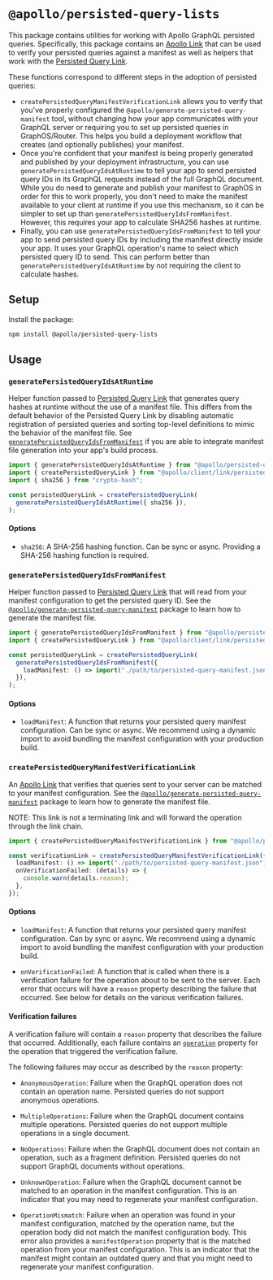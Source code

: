# `@apollo/persisted-query-lists`

This package contains utilities for working with Apollo GraphQL persisted
queries. Specifically, this package contains an [Apollo Link](https://www.apollographql.com/docs/react/api/link/introduction)
that can be used to verify your persisted queries against a manifest as well as
helpers that work with the [Persisted Query Link](https://www.apollographql.com/docs/react/api/link/persisted-queries).

These functions correspond to different steps in the adoption of persisted queries:

- `createPersistedQueryManifestVerificationLink` allows you to verify that you've properly configured the `@apollo/generate-persisted-query-manifest` tool, without changing how your app communicates with your GraphQL server or requiring you to set up persisted queries in GraphOS/Router. This helps you build a deployment workflow that creates (and optionally publishes) your manifest.
- Once you're confident that your manifest is being properly generated and published by your deployment infrastructure, you can use `generatePersistedQueryIdsAtRuntime` to tell your app to send persisted query IDs in its GraphQL requests instead of the full GraphQL document. While you do need to generate and publish your manifest to GraphOS in order for this to work properly, you don't need to make the manifest available to your client at runtime if you use this mechanism, so it can be simpler to set up than `generatePersistedQueryIdsFromManifest`. However, this requires your app to calculate SHA256 hashes at runtime.
- Finally, you can use `generatePersistedQueryIdsFromManifest` to tell your app to send persisted query IDs by including the manifest directly inside your app. It uses your GraphQL operation's name to select which persisted query ID to send. This can perform better than `generatePersistedQueryIdsAtRuntime` by not requiring the client to calculate hashes.

## Setup

Install the package:

```sh
npm install @apollo/persisted-query-lists
```

## Usage

### `generatePersistedQueryIdsAtRuntime`

Helper function passed to [Persisted Query Link](https://www.apollographql.com/docs/react/api/link/persisted-queries)
that generates query hashes at runtime without the use of a manifest file. This
differs from the default behavior of the Persisted Query Link by disabling
automatic registration of persisted queries and sorting top-level definitions
to mimic the behavior of the manifest file. See [`generatePersistedQueryIdsFromManifest`](#generatepersistedqueryidsfrommanifest)
if you are able to integrate manifest file generation into your app's build process.

```ts
import { generatePersistedQueryIdsAtRuntime } from "@apollo/persisted-query-lists";
import { createPersistedQueryLink } from "@apollo/client/link/persisted-queries";
import { sha256 } from "crypto-hash";

const persistedQueryLink = createPersistedQueryLink(
  generatePersistedQueryIdsAtRuntime({ sha256 }),
);
```

#### Options

- `sha256`: A SHA-256 hashing function. Can be sync or async. Providing a SHA-256
  hashing function is required.

### `generatePersistedQueryIdsFromManifest`

Helper function passed to [Persisted Query Link](https://www.apollographql.com/docs/react/api/link/persisted-queries)
that will read from your manifest configuration to get the persisted query ID.
See the [`@apollo/generate-persisted-query-manifest`](https://www.npmjs.com/package/@apollo/generate-persisted-query-manifest)
package to learn how to generate the manifest file.

```ts
import { generatePersistedQueryIdsFromManifest } from "@apollo/persisted-query-lists";
import { createPersistedQueryLink } from "@apollo/client/link/persisted-queries";

const persistedQueryLink = createPersistedQueryLink(
  generatePersistedQueryIdsFromManifest({
    loadManifest: () => import("./path/to/persisted-query-manifest.json"),
  }),
);
```

#### Options

- `loadManifest`: A function that returns your persisted query manifest
  configuration. Can be sync or async. We recommend using a dynamic import to
  avoid bundling the manifest configuration with your production build.

### `createPersistedQueryManifestVerificationLink`

An [Apollo Link](https://www.apollographql.com/docs/react/api/link/introduction)
that verifies that queries sent to your server can be matched to your manifest
configuration. See the [`@apollo/generate-persisted-query-manifest`](https://www.npmjs.com/package/@apollo/generate-persisted-query-manifest)
package to learn how to generate the manifest file.

NOTE: This link is not a terminating link and will forward the operation through
the link chain.

```ts
import { createPersistedQueryManifestVerificationLink } from "@apollo/persisted-query-lists";

const verificationLink = createPersistedQueryManifestVerificationLink({
  loadManifest: () => import("./path/to/persisted-query-manifest.json"),
  onVerificationFailed: (details) => {
    console.warn(details.reason);
  },
});
```

#### Options

- `loadManifest`: A function that returns your persisted query manifest
  configuration. Can by sync or async. We recommend using a dynamic import to
  avoid bundling the manifest configuration with your production build.

- `onVerificationFailed`: A function that is called when there is a verification
  failure for the operation about to be sent to the server. Each error that
  occurs will have a `reason` property describing the failure that occurred. See
  below for details on the various verification failures.

#### Verification failures

A verification failure will contain a `reason` property that describes the
failure that occurred. Additionally, each failure contains an [`operation`](https://www.apollographql.com/docs/react/api/link/introduction#the-operation-object)
property for the operation that triggered the verification failure.

The following failures may occur as described by the `reason` property:

- `AnonymousOperation`: Failure when the GraphQL operation does not contain an
  operation name. Persisted queries do not support anonymous operations.

- `MultipleOperations`: Failure when the GraphQL document contains multiple
  operations. Persisted queries do not support multiple operations in a single
  document.

- `NoOperations`: Failure when the GraphQL document does not contain an operation,
  such as a fragment definition. Persisted queries do not support GraphQL
  documents without operations.

- `UnknownOperation`: Failure when the GraphQL document cannot be matched to an
  operation in the manifest configuration. This is an indicator that you may need
  to regenerate your manifest configuration.

- `OperationMismatch`: Failure when an operation was found in your manifest
  configuration, matched by the operation name, but the operation body did not
  match the manifest configuration body. This error also provides a
  `manifestOperation` property that is the matched operation from your manifest
  configuration. This is an indicator that the manifest might contain an outdated
  query and that you might need to regenerate your manifest configuration.
